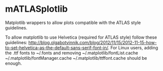 mATLASplotlib
=============

Matplotlib wrappers to allow plots compatible with the ATLAS style guidelines.

To allow matplotlib to use Helvetica (required for ATLAS style) follow these guidelines: http://blog.olgabotvinnik.com/blog/2012/11/15/2012-11-15-how-to-set-helvetica-as-the-default-sans-serif-font-in/. For Linux users, adding the .ttf fonts to ~/.fonts and removing ~/.matplotlib/fontList.cache ~/.matplotlib/fontManager.cache ~/.matplotlib/ttffont.cache should be enough.
